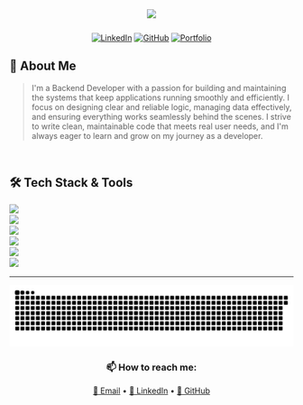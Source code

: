 <div align="center">
  <img src="https://media.giphy.com/media/v1.Y2lkPTc5MGI3NjExc2x2cGNkbXQzd3lhdGhmcG5iMHV0emU3cHhodmpna2V5ZzA5d2c1YSZlcD12MV9naWZzX3NlYXJjaCZjdD1n/Npdl9kOaKFJHuRCBGx/giphy.gif" width="300"/>
  
 ###
  
  [![LinkedIn](https://img.shields.io/badge/LinkedIn-Connect-blue?style=for-the-badge&logo=linkedin)](https://www.linkedin.com/in/nvtai24/)
  [![GitHub](https://img.shields.io/badge/GitHub-Follow-lightgrey?style=for-the-badge&logo=github)](https://github.com/nvtai24)
  [![Portfolio](https://img.shields.io/badge/Portfolio-Visit-orange?style=for-the-badge&logo=portfolio)](https://nvtai24.vercel.app/)
</div>

## 🎯 About Me

> I'm a Backend Developer with a passion for building and maintaining the systems that keep applications running smoothly and efficiently. I focus on designing clear and reliable logic, managing data effectively, and ensuring everything works seamlessly behind the scenes. I strive to write clean, maintainable code that meets real user needs, and I'm always eager to learn and grow on my journey as a developer.

<br/>

## 🛠️ Tech Stack & Tools

<!-- ### 💻 Programming Languages -->
<div align="left">
  <img src="https://skillicons.dev/icons?i=java,cs,js,ts,py" />
</div>

<!-- ### 🎨 Frontend Development -->
<div align="left">
  <img src="https://skillicons.dev/icons?i=html,css,bootstrap,tailwindcss,jquery,react,redux" />
</div>

<!-- ### ⚙️ Backend Frameworks -->
<div align="left">
<img src="https://skillicons.dev/icons?i=spring,hibernate,dotnet,nodejs,express" />
</div>

<!-- ### 🗄️ Databases -->
<div align="left">
  <img src="https://skillicons.dev/icons?i=mysql,postgresql,mongodb,redis" />
</div>

<!-- ### 🛠️ DevOps -->
<div align="left">
  <img src="https://skillicons.dev/icons?i=git,docker,kubernetes,jenkins,selenium,nginx,rabbitmq" />
</div>

<!-- ### 🚀  Deploy -->
<div align="left">
  <img src="https://skillicons.dev/icons?i=aws,vercel,netlify,heroku" />
</div>


---

<div align="center">
  <img src="https://github.com/nvtai24/nvtai24/blob/main/output/snake-dark.svg" alt="Snake animation" />
  
  <h3>📫 How to reach me:</h3>
  <p>
    <a href="mailto:nvtai24work@gmail.com">📧 Email</a> •
    <a href="https://www.linkedin.com/in/nvtai24/">💼 LinkedIn</a> •
    <a href="https://github.com/nvtai24">🐙 GitHub</a>
  </p>
</div>
